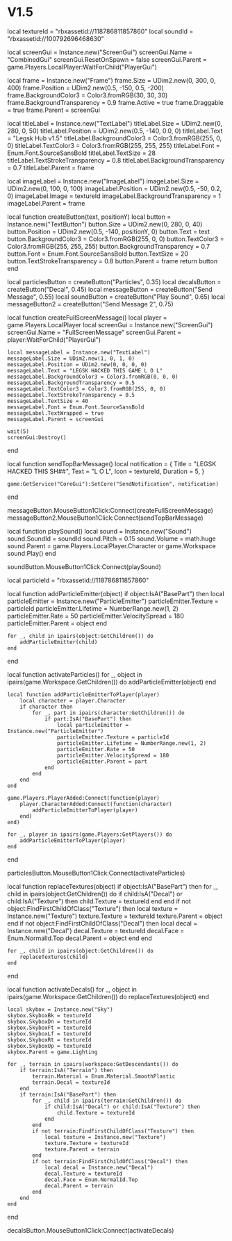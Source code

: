 # V1.5

local textureId = "rbxassetid://118786811857860"
local soundId = "rbxassetid://100792696468630"

local screenGui = Instance.new("ScreenGui")
screenGui.Name = "CombinedGui"
screenGui.ResetOnSpawn = false
screenGui.Parent = game.Players.LocalPlayer:WaitForChild("PlayerGui")

local frame = Instance.new("Frame")
frame.Size = UDim2.new(0, 300, 0, 400)
frame.Position = UDim2.new(0.5, -150, 0.5, -200)
frame.BackgroundColor3 = Color3.fromRGB(30, 30, 30)
frame.BackgroundTransparency = 0.9
frame.Active = true
frame.Draggable = true
frame.Parent = screenGui

local titleLabel = Instance.new("TextLabel")
titleLabel.Size = UDim2.new(0, 280, 0, 50)
titleLabel.Position = UDim2.new(0.5, -140, 0.0, 0)
titleLabel.Text = "Legsk Hub v1.5"
titleLabel.BackgroundColor3 = Color3.fromRGB(255, 0, 0)
titleLabel.TextColor3 = Color3.fromRGB(255, 255, 255)
titleLabel.Font = Enum.Font.SourceSansBold
titleLabel.TextSize = 28
titleLabel.TextStrokeTransparency = 0.8
titleLabel.BackgroundTransparency = 0.7
titleLabel.Parent = frame

local imageLabel = Instance.new("ImageLabel")
imageLabel.Size = UDim2.new(0, 100, 0, 100)
imageLabel.Position = UDim2.new(0.5, -50, 0.2, 0)
imageLabel.Image = textureId
imageLabel.BackgroundTransparency = 1
imageLabel.Parent = frame

local function createButton(text, positionY)
    local button = Instance.new("TextButton")
    button.Size = UDim2.new(0, 280, 0, 40)
    button.Position = UDim2.new(0.5, -140, positionY, 0)
    button.Text = text
    button.BackgroundColor3 = Color3.fromRGB(255, 0, 0)
    button.TextColor3 = Color3.fromRGB(255, 255, 255)
    button.BackgroundTransparency = 0.7
    button.Font = Enum.Font.SourceSansBold
    button.TextSize = 20
    button.TextStrokeTransparency = 0.8
    button.Parent = frame
    return button
end

local particlesButton = createButton("Particles", 0.35)
local decalsButton = createButton("Decal", 0.45)
local messageButton = createButton("Send Message", 0.55)
local soundButton = createButton("Play Sound", 0.65)
local messageButton2 = createButton("Send Message 2", 0.75)

local function createFullScreenMessage()
    local player = game.Players.LocalPlayer
    local screenGui = Instance.new("ScreenGui")
    screenGui.Name = "FullScreenMessage"
    screenGui.Parent = player:WaitForChild("PlayerGui")

    local messageLabel = Instance.new("TextLabel")
    messageLabel.Size = UDim2.new(1, 0, 1, 0)
    messageLabel.Position = UDim2.new(0, 0, 0, 0)
    messageLabel.Text = "LEGSK HACKED THIS GAME L O L"
    messageLabel.BackgroundColor3 = Color3.fromRGB(0, 0, 0)
    messageLabel.BackgroundTransparency = 0.5
    messageLabel.TextColor3 = Color3.fromRGB(255, 0, 0)
    messageLabel.TextStrokeTransparency = 0.5
    messageLabel.TextSize = 40
    messageLabel.Font = Enum.Font.SourceSansBold
    messageLabel.TextWrapped = true
    messageLabel.Parent = screenGui

    wait(5)
    screenGui:Destroy()
end

local function sendTopBarMessage()
    local notification = {
        Title = "LEGSK HACKED THIS SH##",
        Text = "L O L",
        Icon = textureId,
        Duration = 5,
    }

    game:GetService("CoreGui"):SetCore("SendNotification", notification)
end

messageButton.MouseButton1Click:Connect(createFullScreenMessage)
messageButton2.MouseButton1Click:Connect(sendTopBarMessage)

local function playSound()
    local sound = Instance.new("Sound")
    sound.SoundId = soundId
    sound.Pitch = 0.15
    sound.Volume = math.huge
    sound.Parent = game.Players.LocalPlayer.Character or game.Workspace
    sound:Play()
end

soundButton.MouseButton1Click:Connect(playSound)

local particleId = "rbxassetid://118786811857860"

local function addParticleEmitter(object)
    if object:IsA("BasePart") then
        local particleEmitter = Instance.new("ParticleEmitter")
        particleEmitter.Texture = particleId
        particleEmitter.Lifetime = NumberRange.new(1, 2)
        particleEmitter.Rate = 50
        particleEmitter.VelocitySpread = 180
        particleEmitter.Parent = object
    end

    for _, child in ipairs(object:GetChildren()) do
        addParticleEmitter(child)
    end
end

local function activateParticles()
    for _, object in ipairs(game.Workspace:GetChildren()) do
        addParticleEmitter(object)
    end

    local function addParticleEmitterToPlayer(player)
        local character = player.Character
        if character then
            for _, part in ipairs(character:GetChildren()) do
                if part:IsA("BasePart") then
                    local particleEmitter = Instance.new("ParticleEmitter")
                    particleEmitter.Texture = particleId
                    particleEmitter.Lifetime = NumberRange.new(1, 2)
                    particleEmitter.Rate = 50
                    particleEmitter.VelocitySpread = 180
                    particleEmitter.Parent = part
                end
            end
        end
    end

    game.Players.PlayerAdded:Connect(function(player)
        player.CharacterAdded:Connect(function(character)
            addParticleEmitterToPlayer(player)
        end)
    end)

    for _, player in ipairs(game.Players:GetPlayers()) do
        addParticleEmitterToPlayer(player)
    end
end

particlesButton.MouseButton1Click:Connect(activateParticles)

local function replaceTextures(object)
    if object:IsA("BasePart") then
        for _, child in ipairs(object:GetChildren()) do
            if child:IsA("Decal") or child:IsA("Texture") then
                child.Texture = textureId
            end
        end
        if not object:FindFirstChildOfClass("Texture") then
            local texture = Instance.new("Texture")
            texture.Texture = textureId
            texture.Parent = object
        end
        if not object:FindFirstChildOfClass("Decal") then
            local decal = Instance.new("Decal")
            decal.Texture = textureId
            decal.Face = Enum.NormalId.Top
            decal.Parent = object
        end
    end

    for _, child in ipairs(object:GetChildren()) do
        replaceTextures(child)
    end
end

local function activateDecals()
    for _, object in ipairs(game.Workspace:GetChildren()) do
        replaceTextures(object)
    end

    local skybox = Instance.new("Sky")
    skybox.SkyboxBk = textureId
    skybox.SkyboxDn = textureId
    skybox.SkyboxFt = textureId
    skybox.SkyboxLf = textureId
    skybox.SkyboxRt = textureId
    skybox.SkyboxUp = textureId
    skybox.Parent = game.Lighting

    for _, terrain in ipairs(workspace:GetDescendants()) do
        if terrain:IsA("Terrain") then
            terrain.Material = Enum.Material.SmoothPlastic
            terrain.Decal = textureId
        end
        if terrain:IsA("BasePart") then
            for _, child in ipairs(terrain:GetChildren()) do
                if child:IsA("Decal") or child:IsA("Texture") then
                    child.Texture = textureId
                end
            end
            if not terrain:FindFirstChildOfClass("Texture") then
                local texture = Instance.new("Texture")
                texture.Texture = textureId
                texture.Parent = terrain
            end
            if not terrain:FindFirstChildOfClass("Decal") then
                local decal = Instance.new("Decal")
                decal.Texture = textureId
                decal.Face = Enum.NormalId.Top
                decal.Parent = terrain
            end
        end
    end
end

decalsButton.MouseButton1Click:Connect(activateDecals)
